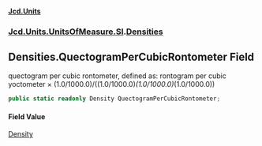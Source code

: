 #### [Jcd.Units](index.md 'index')
### [Jcd.Units.UnitsOfMeasure.SI](Jcd.Units.UnitsOfMeasure.SI.md 'Jcd.Units.UnitsOfMeasure.SI').[Densities](Densities.md 'Jcd.Units.UnitsOfMeasure.SI.Densities')

## Densities.QuectogramPerCubicRontometer Field

quectogram per cubic rontometer, defined as: rontogram per cubic yoctometer × (1.0/1000.0)/((1.0/1000.0)*(1.0/1000.0)*(1.0/1000.0))

```csharp
public static readonly Density QuectogramPerCubicRontometer;
```

#### Field Value
[Density](Density.md 'Jcd.Units.UnitTypes.Density')